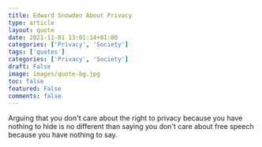 ```yaml
---
title: Edward Snowden About Privacy
type: article 
layout: quote
date: 2021-11-01 13:01:14+01:00
categories: ['Privacy', 'Society']
tags: ['quotes']
categories: ['Privacy', 'Society']
draft: False
image: images/quote-bg.jpg
toc: false 
featured: False
comments: false 
---
```


Arguing that you don't care about the right to privacy because you have nothing to hide is no different than saying you don't care about free speech because you have nothing to say.